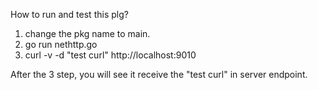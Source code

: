How to run and test this plg?

1. change the pkg name to main.
2. go run nethttp.go
3. curl -v -d "test curl" http://localhost:9010 

After the 3 step, you will see it receive the "test curl" in server endpoint.